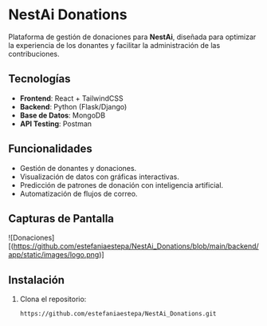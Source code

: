 # NestAi Donations

Plataforma de gestión de donaciones para **NestAi**, diseñada para optimizar la experiencia de los donantes y facilitar la administración de las contribuciones.

## Tecnologías
- **Frontend**: React + TailwindCSS
- **Backend**: Python (Flask/Django)
- **Base de Datos**: MongoDB
- **API Testing**: Postman

## Funcionalidades
- Gestión de donantes y donaciones.
- Visualización de datos con gráficas interactivas.
- Predicción de patrones de donación con inteligencia artificial.
- Automatización de flujos de correo.

## Capturas de Pantalla
![Donaciones][(https://github.com/estefaniaestepa/NestAi_Donations/blob/main/backend/app/static/images/logo.png)]

## Instalación
1. Clona el repositorio:
   ```bash
   https://github.com/estefaniaestepa/NestAi_Donations.git
